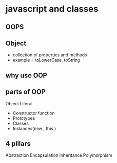 
# javascript and classes 


## OOPS
## Object 
- collection of properties and methods
-   example  = toLowerCase, toString

## why use OOP

## parts of OOP
Object Literal

- Constructor function
- Prototypes 
- Classes 
- Instances(new , this )

## 4 pillars 
Abstraction
Encapsulation
Inheritance
Polymorphism